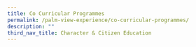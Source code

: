 ```yaml
---
title: Co Curricular Programmes
permalink: /palm-view-experience/co-curricular-programmes/
description: ""
third_nav_title: Character & Citizen Education
---
```

